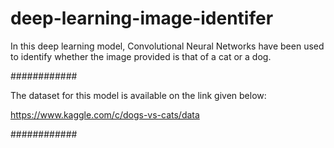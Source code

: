 # deep-learning-image-identifer
In this deep learning model, Convolutional Neural Networks have been used to identify whether the image provided is that of a cat or a dog.

############

The dataset for this model is available on the link given below:

https://www.kaggle.com/c/dogs-vs-cats/data

############

